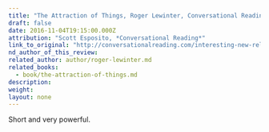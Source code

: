 ```yaml
---
title: "The Attraction of Things, Roger Lewinter, Conversational Reading"
draft: false
date: 2016-11-04T19:15:00.000Z
attribution: "Scott Esposito, *Conversational Reading*"
link_to_original: "http://conversationalreading.com/interesting-new-releases-november-2016/"
nd_author_of_this_review:
related_author: author/roger-lewinter.md
related_books:
  - book/the-attraction-of-things.md
description:
weight:
layout: none
---
```

Short and very powerful.

